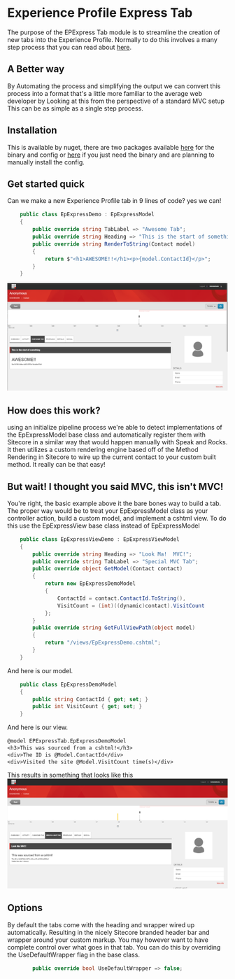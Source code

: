 # Experience Profile Express Tab
The purpose of the EPExpress Tab module is to streamline the creation of new tabs into the Experience Profile.  Normally to do this involves a many step process that you can read about [here](https://community.sitecore.net/technical_blogs/b/getting_to_know_sitecore/posts/using-custom-contact-data-part-1-experience-profile).

## A Better way
By Automating the process and simplifying the output we can convert this process into a format that's a little more familiar to the average web developer by Looking at this from the perspective of a standard MVC setup
This can be as simple as a single step process.

## Installation
This is available by nuget, there are two packages available [here](https://www.nuget.org/packages/EPExpressTab/) for the binary and config or [here](https://www.nuget.org/packages/EPExpressTab.Core/) if you just need the binary and are planning to manually install the config.

## Get started quick
Can we make a new Experience Profile tab in 9 lines of code?  yes we can!
```cs
	public class EpExpressDemo : EpExpressModel
	{
		public override string TabLabel => "Awesome Tab";
		public override string Heading => "This is the start of something";
		public override string RenderToString(Contact model)
		{
			return $"<h1>AWESOME!!</h1><p>{model.ContactId}</p>";
		}
	}
```
![Awesome Tab](documentation/AwesomeTab.png)
## How does this work?
using an initialize pipeline process we're able to detect implementations of the EpExpressModel base class and automatically register them with Sitecore in a similar way that would happen manually with Speak and Rocks.
It then utilizes a custom rendering engine based off of the Method Rendering in Sitecore to wire up the current contact to your custom built method.  It really can be that easy!

## But wait!  I thought you said MVC, this isn't MVC!
You're right, the basic example above it the bare bones way to build a tab.  The proper way would be to treat your EpExpressModel class as your controller action, build a custom model, and implement a cshtml view.
To do this use the EpExpressView base class instead of EpExpressModel
```cs
	public class EpExpressViewDemo : EpExpressViewModel
	{
		public override string Heading => "Look Ma!  MVC!";
		public override string TabLabel => "Special MVC Tab";
		public override object GetModel(Contact contact)
		{
			return new EpExpressDemoModel
			{
				ContactId = contact.ContactId.ToString(),
				VisitCount = (int)((dynamic)contact).VisitCount
			};
		}
		public override string GetFullViewPath(object model)
		{
			return "/views/EpExpressDemo.cshtml";
		}
	}
```
And here is our model.
```cs
	public class EpExpressDemoModel
	{
		public string ContactId { get; set; }
		public int VisitCount { get; set; }
	}
```
And here is our view.
```cshtml
@model EPExpressTab.EpExpressDemoModel
<h3>This was sourced from a cshtml!</h3>
<div>The ID is @Model.ContactId</div>
<div>Visited the site @Model.VisitCount time(s)</div>
```
This results in something that looks like this
![View Tab](documentation/ViewTab.png)
## Options
By default the tabs come with the heading and wrapper wired up automatically.  Resulting in the nicely Sitecore branded header bar and wrapper around your custom markup.
You may however want to have complete control over what goes in that tab.  You can do this by overriding the UseDefaultWrapper flag in the base class.
```cs
		public override bool UseDefaultWrapper => false;
```